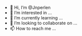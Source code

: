 - 👋 Hi, I’m @Jnperlen
- 👀 I’m interested in ...
- 🌱 I’m currently learning ...
- 💞️ I’m looking to collaborate on ...
- 📫 How to reach me ...

<!---
Jnperlen/Jnperlen is a ✨ special ✨ repository because its `README.md` (this file) appears on your GitHub profile.
You can click the Preview link to take a look at your changes.
--->
